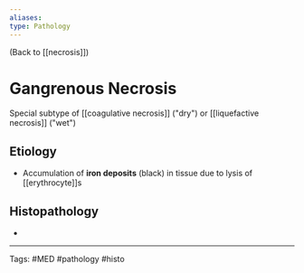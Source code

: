 ```yaml
---
aliases: 
type: Pathology
---
```


(Back to [[necrosis]])

# Gangrenous Necrosis

Special subtype of [[coagulative necrosis]] ("dry") or [[liquefactive necrosis]] ("wet")
## Etiology
- Accumulation of **iron deposits** (black) in tissue due to lysis of [[erythrocyte]]s
## Histopathology 
- 

---
Tags: #MED #pathology #histo